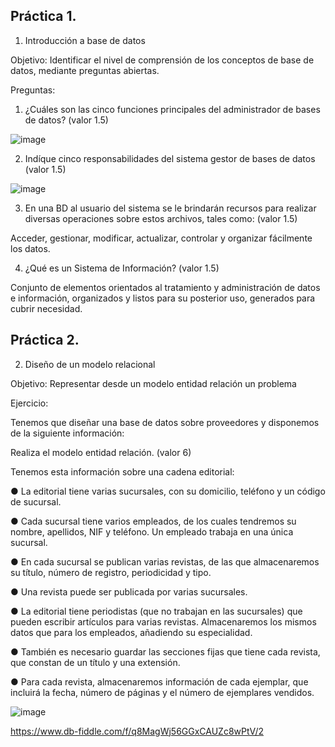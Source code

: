 ## Práctica 1.

1. Introducción a base de datos

Objetivo: Identificar el nivel de comprensión de los conceptos de base de datos,
mediante preguntas abiertas.
 
Preguntas:

1. ¿Cuáles son las cinco funciones principales del administrador de bases de datos?
(valor 1.5)

![image](https://user-images.githubusercontent.com/102439883/171485380-423cd46d-7163-4ae7-a04a-7ea112f170e7.png)


2. Indíque cinco responsabilidades del sistema gestor de bases de datos (valor 1.5)

![image](https://user-images.githubusercontent.com/102439883/171485497-925b43d5-05de-44b1-974c-39d66536b788.png)


3. En una BD al usuario del sistema se le brindarán recursos para realizar diversas
operaciones sobre estos archivos, tales como: (valor 1.5)

Acceder, gestionar, modificar, actualizar, controlar y organizar fácilmente los datos.

4. ¿Qué es un Sistema de Información? (valor 1.5)

Conjunto de elementos orientados al tratamiento y administración de datos e información, organizados y listos para su posterior uso, generados para cubrir necesidad.

## Práctica 2.

2. Diseño de un modelo relacional

Objetivo: Representar desde un modelo entidad relación un problema


Ejercicio:

Tenemos que diseñar una base de datos sobre proveedores y disponemos de la siguiente
información:

Realiza el modelo entidad relación. (valor 6)

Tenemos esta información sobre una cadena editorial:

● La editorial tiene varias sucursales, con su domicilio, teléfono y un código de
sucursal.

● Cada sucursal tiene varios empleados, de los cuales tendremos su nombre,
apellidos, NIF y teléfono. Un empleado trabaja en una única sucursal.

● En cada sucursal se publican varias revistas, de las que almacenaremos su título,
número de registro, periodicidad y tipo.

● Una revista puede ser publicada por varias sucursales.

● La editorial tiene periodistas (que no trabajan en las sucursales) que pueden
escribir artículos para varias revistas. Almacenaremos los mismos datos que para
los empleados, añadiendo su especialidad.

● También es necesario guardar las secciones fijas que tiene cada revista, que
constan de un título y una extensión.

● Para cada revista, almacenaremos información de cada ejemplar, que incluirá la
fecha, número de páginas y el número de ejemplares vendidos.


![image](https://user-images.githubusercontent.com/102439883/170845881-490be95e-8122-4a91-bb2f-a32b9ee51043.png)

https://www.db-fiddle.com/f/q8MagWj56GGxCAUZc8wPtV/2
